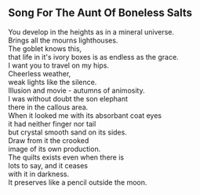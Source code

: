 Song For The Aunt Of Boneless Salts
-----------------------------------
You develop in the heights as in a mineral universe.  
Brings all the mourns lighthouses.  
The goblet knows this,  
that life in it's ivory boxes is as endless as the grace.  
I want you to travel on my hips.  
Cheerless weather,  
weak lights like the silence.  
Illusion and movie - autumns of animosity.  
I was without doubt the son elephant  
there in the callous area.  
When it looked me with its absorbant coat eyes  
it had neither finger nor tail  
but crystal smooth sand on its sides.  
Draw from it the crooked  
image of its own production.  
The quilts exists even when there is  
lots to say, and it ceases  
with it in darkness.  
It preserves like a pencil outside the moon.  
